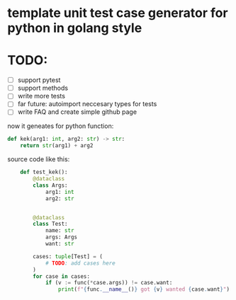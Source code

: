 # template unit test case generator for python in golang style

# TODO:

- [ ] support pytest
- [ ] support methods
- [ ] write more tests
- [ ] far future: autoimport neccesary types for tests
- [ ] write FAQ and create simple github page

now it geneates for python function:

```python
def kek(arg1: int, arg2: str) -> str:
    return str(arg1) + arg2

```

source code like this:

```python
    def test_kek():
        @dataclass
        class Args:
            arg1: int
            arg2: str


        @dataclass
        class Test:
            name: str
            args: Args
            want: str

        cases: tuple[Test] = (
            # TODO: add cases here
        )
        for case in cases:
            if (v := func(*case.args)) != case.want:
                print(f"{func.__name__()} got {v} wanted {case.want}")
```

